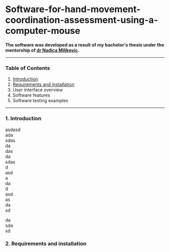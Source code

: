 # Software-for-hand-movement-coordination-assessment-using-a-computer-mouse
**The software was developed as a result of my bachelor's thesis under the mentorship of [dr Nadica Miljkovic](https://automatika.etf.bg.ac.rs/en/department-personnel/98-english/content/faculty/615-phd-nadica-miljkovi%C4%87).**
***
### Table of Contents
1. [Introduction](https://github.com/vladajankovic/Software-for-hand-movement-coordination-assessment-using-a-computer-mouse/edit/master/README.md#1-introduction)
2. [Requirements and installation](https://github.com/vladajankovic/Software-for-hand-movement-coordination-assessment-using-a-computer-mouse/edit/master/README.md#2-requirements-and-installation)
3. User interface overview
4. Software features
5. Software testing examples
***
### 1. Introduction
asdasd  
ada  
sdas  
da  
das  
da  
sdas  
d  
asd  
a  
da  
d  
asd  
as  
da  
sd  
  
da  
sda  
sd  
### 2. Requirements and installation

